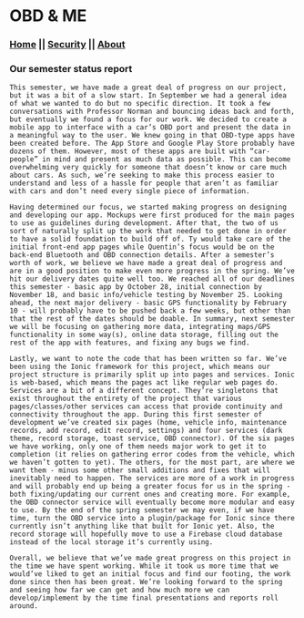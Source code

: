 # OBD & ME
### [Home](https://car-maintenance-senior-project.github.io/OBD-ME/index)		||		[Security](https://car-maintenance-senior-project.github.io/OBD-ME/security)		||		[About](https://car-maintenance-senior-project.github.io/OBD-ME/about)

### Our semester status report

	This semester, we have made a great deal of progress on our project, but it was a bit of a slow start. In September we had a general idea of what we wanted to do but no specific direction. It took a few conversations with Professor Norman and bouncing ideas back and forth, but eventually we found a focus for our work. We decided to create a mobile app to interface with a car’s OBD port and present the data in a meaningful way to the user. We knew going in that OBD-type apps have been created before. The App Store and Google Play Store probably have dozens of them. However, most of these apps are built with “car-people” in mind and present as much data as possible. This can become overwhelming very quickly for someone that doesn’t know or care much about cars. As such, we’re seeking to make this process easier to understand and less of a hassle for people that aren’t as familiar with cars and don’t need every single piece of information.
	
	Having determined our focus, we started making progress on designing and developing our app. Mockups were first produced for the main pages to use as guidelines during development. After that, the two of us sort of naturally split up the work that needed to get done in order to have a solid foundation to build off of. Ty would take care of the initial front-end app pages while Quentin’s focus would be on the back-end Bluetooth and OBD connection details. After a semester’s worth of work, we believe we have made a great deal of progress and are in a good position to make even more progress in the spring. We’ve hit our delivery dates quite well too. We reached all of our deadlines this semester - basic app by October 28, initial connection by November 18, and basic info/vehicle testing by November 25. Looking ahead, the next major delivery - basic GPS functionality by February 10 - will probably have to be pushed back a few weeks, but other than that the rest of the dates should be doable. In summary, next semester we will be focusing on gathering more data, integrating maps/GPS functionality in some way(s), online data storage, filling out the rest of the app with features, and fixing any bugs we find.
	
	Lastly, we want to note the code that has been written so far. We’ve been using the Ionic framework for this project, which means our project structure is primarily split up into pages and services. Ionic is web-based, which means the pages act like regular web pages do. Services are a bit of a different concept. They’re singletons that exist throughout the entirety of the project that various pages/classes/other services can access that provide continuity and connectivity throughout the app. During this first semester of development we’ve created six pages (home, vehicle info, maintenance records, add record, edit record, settings) and four services (dark theme, record storage, toast service, OBD connector). Of the six pages we have working, only one of them needs major work to get it to completion (it relies on gathering error codes from the vehicle, which we haven’t gotten to yet). The others, for the most part, are where we want them - minus some other small additions and fixes that will inevitably need to happen. The services are more of a work in progress and will probably end up being a greater focus for us in the spring - both fixing/updating our current ones and creating more. For example, the OBD connector service will eventually become more modular and easy to use. By the end of the spring semester we may even, if we have time, turn the OBD service into a plugin/package for Ionic since there currently isn’t anything like that built for Ionic yet. Also, the record storage will hopefully move to use a Firebase cloud database instead of the local storage it’s currently using. 
	
	Overall, we believe that we’ve made great progress on this project in the time we have spent working. While it took us more time that we would’ve liked to get an initial focus and find our footing, the work done since then has been great. We’re looking forward to the spring and seeing how far we can get and how much more we can develop/implement by the time final presentations and reports roll around.
